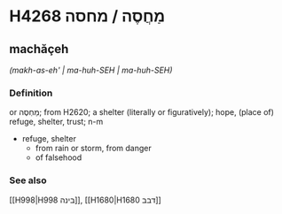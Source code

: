 # H4268 מַחֲסֶה / מחסה

## machăçeh

_(makh-as-eh' | ma-huh-SEH | ma-huh-SEH)_

### Definition

or מַחְסֶה; from H2620; a shelter (literally or figuratively); hope, (place of) refuge, shelter, trust; n-m

- refuge, shelter
  - from rain or storm, from danger
  - of falsehood

### See also

[[H998|H998 בינה]], [[H1680|H1680 דבב]]
